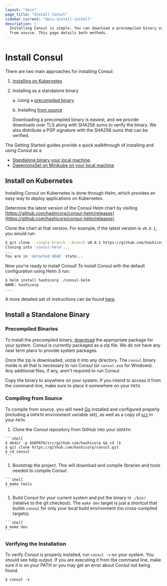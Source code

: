 ```yaml
---
layout: "docs"
page_title: "Install Consul"
sidebar_current: "docs-install-install"
description: |-
  Installing Consul is simple. You can download a precompiled binary or compile
  from source. This page details both methods.
---
```


# Install Consul

There are two main approaches for installing Consul:

1. [Installing on Kubernetes](#install-on-kubernetes) 

1. Installing as a standalone binary 

   a. Using a [precompiled binary](#precompiled-binaries)

   b. Installing [from source](#compiling-from-source)

   Downloading a precompiled binary is easiest, and we provide downloads over TLS
   along with SHA256 sums to verify the binary. We also distribute a PGP signature
   with the SHA256 sums that can be verified.

The Getting Started guides provide a quick walkthrough of installing and using Consul as a

* [Standalone binary your local machine](https://learn.hashicorp.com/consul/getting-started/install?utm_source=consul.io&utm_medium=docs). 
* [DaeemonsSet on Minikube on your local machine](https://learn.hashicorp.com/consul/kubernetes/minikube?utm_source=consul.io&utm_medium=docs&utm_content=k8s&utm_term=mk)

## Install on Kubernetes

Installing Consul on Kubernetes is done through Helm, which provides an easy way to deploy applications on Kubernetes. 

Determine the latest version of the Consul Helm chart
by visiting [https://github.com/hashicorp/consul-helm/releases](https://github.com/hashicorp/consul-helm/releases).

Clone the chart at that version. For example, if the latest version is
`v0.8.1`, you would run:

```bash
$ git clone --single-branch --branch v0.8.1 https://github.com/hashicorp/consul-helm.git
Cloning into 'consul-helm'...
...
You are in 'detached HEAD' state...
```

Now you're ready to install Consul! To install Consul with the default
configuration using Helm 3 run:

```sh
$ helm install hashicorp ./consul-helm
NAME: hashicorp
...
```

A more detailed set of instructions can be found [here](/docs/platform/k8s/run.html). 
## Install a Standalone Binary

### Precompiled Binaries

To install the precompiled binary, [download](/downloads.html) the appropriate
package for your system. Consul is currently packaged as a zip file. We do not
have any near term plans to provide system packages.

Once the zip is downloaded, unzip it into any directory. The `consul` binary
inside is all that is necessary to run Consul (or `consul.exe` for Windows). Any
additional files, if any, aren't required to run Consul.

Copy the binary to anywhere on your system. If you intend to access it from the
command-line, make sure to place it somewhere on your `PATH`.


### Compiling from Source

To compile from source, you will need [Go](https://golang.org) installed and
configured properly (including a `GOPATH` environment variable set), as well as
a copy of [`git`](https://www.git-scm.com/) in your `PATH`.

  1. Clone the Consul repository from GitHub into your `GOPATH`:

    ```shell
    $ mkdir -p $GOPATH/src/github.com/hashicorp && cd !$
    $ git clone https://github.com/hashicorp/consul.git
    $ cd consul
    ```

  1. Bootstrap the project. This will download and compile libraries and tools
  needed to compile Consul:

    ```shell
    $ make tools
    ```

  1. Build Consul for your current system and put the binary in `./bin/`
  (relative to the git checkout). The `make dev` target is just a shortcut that
  builds `consul` for only your local build environment (no cross-compiled
  targets).

    ```shell
    $ make dev
    ```

### Verifying the Installation

To verify Consul is properly installed, run `consul -v` on your system. You
should see help output. If you are executing it from the command line, make sure
it is on your PATH or you may get an error about Consul not being found.

```shell
$ consul -v
```

